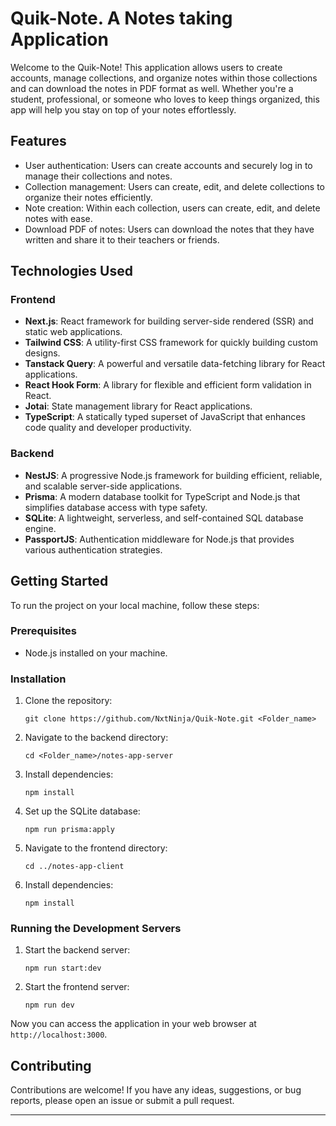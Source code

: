 # Quik-Note. A Notes taking Application

Welcome to the Quik-Note! This application allows users to create accounts, manage collections, and organize notes within those collections and can download the notes in PDF format as well. Whether you're a student, professional, or someone who loves to keep things organized, this app will help you stay on top of your notes effortlessly.

## Features

- User authentication: Users can create accounts and securely log in to manage their collections and notes.
- Collection management: Users can create, edit, and delete collections to organize their notes efficiently.
- Note creation: Within each collection, users can create, edit, and delete notes with ease.
- Download PDF of notes: Users can download the notes that they have written and share it to their teachers or friends.

## Technologies Used

### Frontend

- **Next.js**: React framework for building server-side rendered (SSR) and static web applications.
- **Tailwind CSS**: A utility-first CSS framework for quickly building custom designs.
- **Tanstack Query**: A powerful and versatile data-fetching library for React applications.
- **React Hook Form**: A library for flexible and efficient form validation in React.
- **Jotai**: State management library for React applications.
- **TypeScript**: A statically typed superset of JavaScript that enhances code quality and developer productivity.

### Backend

- **NestJS**: A progressive Node.js framework for building efficient, reliable, and scalable server-side applications.
- **Prisma**: A modern database toolkit for TypeScript and Node.js that simplifies database access with type safety.
- **SQLite**: A lightweight, serverless, and self-contained SQL database engine.
- **PassportJS**: Authentication middleware for Node.js that provides various authentication strategies.

## Getting Started

To run the project on your local machine, follow these steps:

### Prerequisites

- Node.js installed on your machine.

### Installation

1. Clone the repository:
   ```
   git clone https://github.com/NxtNinja/Quik-Note.git <Folder_name>
   ```
2. Navigate to the backend directory:
   ```
   cd <Folder_name>/notes-app-server
   ```
3. Install dependencies:
   ```
   npm install
   ```
4. Set up the SQLite database:
   ```
   npm run prisma:apply
   ```
5. Navigate to the frontend directory:
   ```
   cd ../notes-app-client
   ```
6. Install dependencies:
   ```
   npm install
   ```

### Running the Development Servers

1. Start the backend server:
   ```
   npm run start:dev
   ```
2. Start the frontend server:
   ```
   npm run dev
   ```

Now you can access the application in your web browser at `http://localhost:3000`.

## Contributing

Contributions are welcome! If you have any ideas, suggestions, or bug reports, please open an issue or submit a pull request.

---

